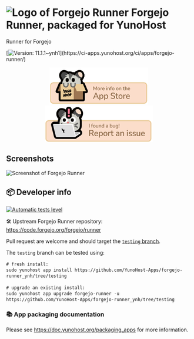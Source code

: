 <!--
N.B.: This README was automatically generated by <https://github.com/YunoHost/apps_tools/blob/main/readme_generator>
It shall NOT be edited by hand.
-->

<h1>
  <img src="https://raw.githubusercontent.com/YunoHost/apps/main/logos/forgejo-runner.png" width="32px" alt="Logo of Forgejo Runner">
  Forgejo Runner, packaged for YunoHost
</h1>

Runner for Forgejo

[![Version: 11.1.1~ynh1](https://img.shields.io/badge/Version-11.1.1~ynh1-rgb(18,138,11)?style=for-the-badge)](https://ci-apps.yunohost.org/ci/apps/forgejo-runner/)

<div align="center">
<a href="https://apps.yunohost.org/app/forgejo-runner"><img height="100px" src="https://github.com/YunoHost/yunohost-artwork/raw/refs/heads/main/badges/neopossum-badges/badge_more_info_on_the_appstore.svg"/></a>
<a href="https://github.com/YunoHost-Apps/forgejo-runner_ynh/issues"><img height="100px" src="https://github.com/YunoHost/yunohost-artwork/raw/refs/heads/main/badges/neopossum-badges/badge_report_an_issue.svg"/></a>
</div>


## Screenshots
![Screenshot of Forgejo Runner](./doc/screenshots/example.jpg)

## 📦 Developer info

[![Automatic tests level](https://apps.yunohost.org/badge/cilevel/forgejo-runner)](https://ci-apps.yunohost.org/ci/apps/forgejo-runner/)

🛠️ Upstream Forgejo Runner repository: <https://code.forgejo.org/forgejo/runner>

Pull request are welcome and should target the [`testing` branch](https://github.com/YunoHost-Apps/forgejo-runner_ynh/tree/testing).

The `testing` branch can be tested using:
```
# fresh install:
sudo yunohost app install https://github.com/YunoHost-Apps/forgejo-runner_ynh/tree/testing

# upgrade an existing install:
sudo yunohost app upgrade forgejo-runner -u https://github.com/YunoHost-Apps/forgejo-runner_ynh/tree/testing
```

### 📚 App packaging documentation

Please see <https://doc.yunohost.org/packaging_apps> for more information.